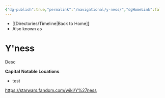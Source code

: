 ```yaml
---
{"dg-publish":true,"permalink":"/navigational/y-ness/","dgHomeLink":false}
---
```


- [[Directories/Timeline\|Back to Home]]
- Also known as 

# Y'ness
Desc

**Capital**
**Notable Locations**
- test

https://starwars.fandom.com/wiki/Y%27ness
